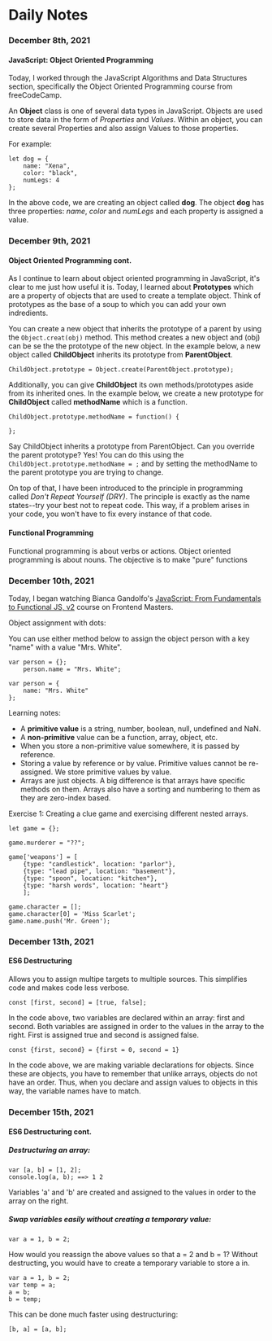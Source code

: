 # Daily Notes

### December 8th, 2021
#### JavaScript: Object Oriented Programming

Today, I worked through the JavaScript Algorithms and Data Structures section, specifically the Object Oriented Programming course from freeCodeCamp.

An **Object** class is one of several data types in JavaScript. Objects are used to store data in the form of *Properties* and *Values*. Within an object, you can create several Properties and also assign Values to those properties.

For example:

```
let dog = {
    name: "Xena",
    color: "black",
    numLegs: 4
};
```

In the above code, we are creating an object called **dog**. The object **dog** has three properties: *name*, *color* and *numLegs* and each property is assigned a value.


### December 9th, 2021
#### Object Oriented Programming cont.

As I continue to learn about object oriented programming in JavaScript, it's clear to me just how useful it is. Today, I learned about **Prototypes** which are a property of objects that are used to create a template object. Think of prototypes as the base of a soup to which you can add your own indredients.

You can create a new object that inherits the prototype of a parent by using the `Object.creat(obj)` method. This method creates a new object and (obj) can be se the the prototype of the new object. In the example below, a new object called **ChildObject** inherits its prototype from **ParentObject**.

```
ChildObject.prototype = Object.create(ParentObject.prototype);
```

Additionally, you can give **ChildObject** its own methods/prototypes aside from its inherited ones. In the example below, we create a new prototype for **ChildObject** called **methodName** which is a function.

```
ChildObject.prototype.methodName = function() {

};
```

Say ChildObject inherits a prototype from ParentObject. Can you override the parent prototype? Yes! You can do this using the `ChildObject.prototype.methodName = ;` and by setting the methodName to the parent prototype you are trying to change.

On top of that, I have been introduced to the principle in programming called *Don't Repeat Yourself (DRY)*. The principle is exactly as the name states--try your best not to repeat code. This way, if a problem arises in your code, you won't have to fix every instance of that code.

#### Functional Programming

Functional programming is about verbs or actions. Object oriented programming is about nouns. The objective is to make "pure" functions 


### December 10th, 2021

Today, I began watching Bianca Gandolfo's [JavaScript: From Fundamentals to Functional JS, v2](https://frontendmasters.com/courses/js-fundamentals-functional-v2/) course on Frontend Masters.

Object assignment with dots:

You can use either method below to assign the object person with a key "name" with a value "Mrs. White".

```
var person = {};
    person.name = "Mrs. White";

var person = {
    name: "Mrs. White"
};
```

Learning notes:
- A **primitive value** is a string, number, boolean, null, undefined and NaN.
- A **non-primitive** value can be a function, array, object, etc.
- When you store a non-primitive value somewhere, it is passed by reference.
- Storing a value by reference or by value. Primitive values cannot be re-assigned. We store primitive values by value.
- Arrays are just objects. A big difference is that arrays have specific methods on them. Arrays also have a sorting and numbering to them as they are zero-index based.

Exercise 1: Creating a clue game and exercising different nested arrays.

```
let game = {};

game.murderer = "??";

game['weapons'] = [
    {type: "candlestick", location: "parlor"},
    {type: "lead pipe", location: "basement"},
    {type: "spoon", location: "kitchen"},
    {type: "harsh words", location: "heart"}
    ];

game.character = [];
game.character[0] = 'Miss Scarlet';
game.name.push('Mr. Green');

```


### December 13th, 2021

#### ES6 Destructuring
Allows you to assign multipe targets to multiple sources. This simplifies code and makes code less verbose.

```
const [first, second] = [true, false];
```

In the code above, two variables are declared within an array: first and second. Both variables are assigned in order to the values in the array to the right. First is assigned true and second is assigned false.

```
const {first, second} = {first = 0, second = 1}
```

In the code above, we are making variable declarations for objects. Since these are objects, you have to remember that unlike arrays, objects do not have an order. Thus, when you declare and assign values to objects in this way, the variable names have to match.


### December 15th, 2021

#### ES6 Destructuring cont.

##### Destructuring an array:
```
var [a, b] = [1, 2];
console.log(a, b); ==> 1 2
```
Variables 'a' and 'b' are created and assigned to the values in order to the array on the right. 


##### Swap variables easily without creating a temporary value:

```
var a = 1, b = 2;
```
How would you reassign the above values so that a = 2 and b = 1? Without destructing, you would have to create a temporary variable to store a in.
```
var a = 1, b = 2;
var temp = a;
a = b;
b = temp;
```
This can be done much faster using destructuring:
```
[b, a] = [a, b];
```